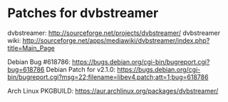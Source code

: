 Patches for dvbstreamer
=======================

dvbstreamer: http://sourceforge.net/projects/dvbstreamer/
dvbstreamer wiki: http://sourceforge.net/apps/mediawiki/dvbstreamer/index.php?title=Main_Page

Debian Bug #618786: https://bugs.debian.org/cgi-bin/bugreport.cgi?bug=618786
Debian Patch for v2.1.0: https://bugs.debian.org/cgi-bin/bugreport.cgi?msg=22;filename=libev4.patch;att=1;bug=618786

Arch Linux PKGBUILD: https://aur.archlinux.org/packages/dvbstreamer/
